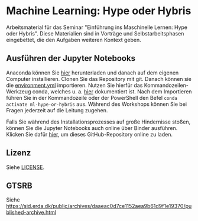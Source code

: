# Machine Learning: Hype oder Hybris

Arbeitsmaterial für das Seminar "Einführung ins Maschinelle Lernen: Hype oder Hybris".
Diese Materialien sind in Vorträge und Selbstarbeitsphasen eingebettet, die den Aufgaben weiteren Kontext geben.

## Ausführen der Jupyter Notebooks

Anaconda können Sie 
[hier](https://www.anaconda.com/distribution/#download-section)
herunterladen und danach auf dem eigenen Computer installieren.
Clonen Sie das Repository mit git.
Danach können sie die
[environment.yml](https://github.com/1kastner/machine-learning-hype-or-hybris/blob/master/requirements.txt)
importieren.
Nutzen Sie hierfür das Kommandozeilen-Werkzeug conda, welches u. a. 
[hier](https://docs.conda.io/projects/conda/en/latest/user-guide/tasks/manage-environments.html#activating-an-environment)
dokumentiert ist.
Nach dem Importieren führen Sie in der Kommandozeile oder der PowerShell den Befel
`conda activate ml-hype-or-hybris`
aus.
Während des Workshops können Sie bei Fragen jederzeit auf die Leitung zugehen.

Falls Sie während des Installationsprozesses auf große Hindernisse stoßen, können Sie die Jupyter Notebooks auch online über Binder ausführen.
Klicken Sie dafür [hier](https://mybinder.org/v2/gh/1kastner/machine-learning-hype-or-hybris/master), um dieses GitHub-Repository online zu laden.

## Lizenz

Siehe [LICENSE](LICENSE).

## GTSRB

Siehe https://sid.erda.dk/public/archives/daaeac0d7ce1152aea9b61d9f1e19370/published-archive.html
